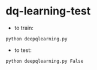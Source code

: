# dq-learning-test #

* to train:

```
python deepqlearning.py
```

* to test:

```
python deepqlearning.py False
```
